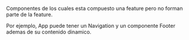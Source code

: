 Componentes de los cuales esta compuesto una feature pero no forman parte de la feature.

Por ejemplo, App puede tener un Navigation y un componente Footer ademas de su contenido dinamico.